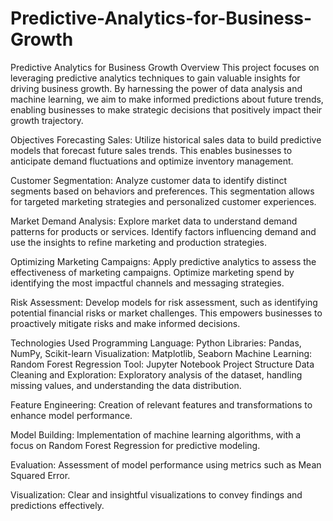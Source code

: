 # Predictive-Analytics-for-Business-Growth


Predictive Analytics for Business Growth
Overview
This project focuses on leveraging predictive analytics techniques to gain valuable insights for driving business growth. By harnessing the power of data analysis and machine learning, we aim to make informed predictions about future trends, enabling businesses to make strategic decisions that positively impact their growth trajectory.

Objectives
Forecasting Sales: Utilize historical sales data to build predictive models that forecast future sales trends. This enables businesses to anticipate demand fluctuations and optimize inventory management.

Customer Segmentation: Analyze customer data to identify distinct segments based on behaviors and preferences. This segmentation allows for targeted marketing strategies and personalized customer experiences.

Market Demand Analysis: Explore market data to understand demand patterns for products or services. Identify factors influencing demand and use the insights to refine marketing and production strategies.

Optimizing Marketing Campaigns: Apply predictive analytics to assess the effectiveness of marketing campaigns. Optimize marketing spend by identifying the most impactful channels and messaging strategies.

Risk Assessment: Develop models for risk assessment, such as identifying potential financial risks or market challenges. This empowers businesses to proactively mitigate risks and make informed decisions.

Technologies Used
Programming Language: Python
Libraries: Pandas, NumPy, Scikit-learn
Visualization: Matplotlib, Seaborn
Machine Learning: Random Forest Regression
Tool: Jupyter Notebook
Project Structure
Data Cleaning and Exploration: Exploratory analysis of the dataset, handling missing values, and understanding the data distribution.

Feature Engineering: Creation of relevant features and transformations to enhance model performance.

Model Building: Implementation of machine learning algorithms, with a focus on Random Forest Regression for predictive modeling.

Evaluation: Assessment of model performance using metrics such as Mean Squared Error.

Visualization: Clear and insightful visualizations to convey findings and predictions effectively.
